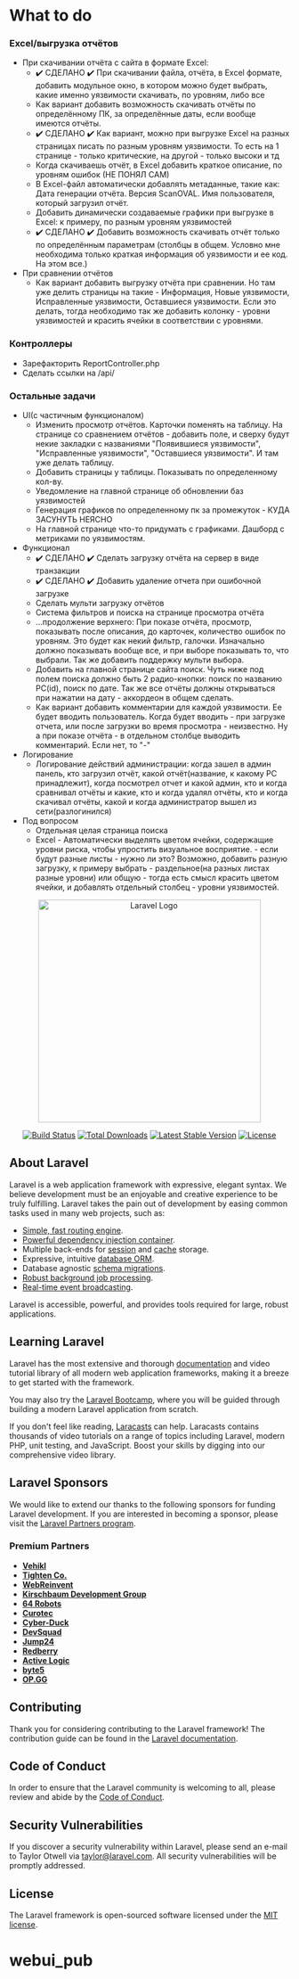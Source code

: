# What to do
### Excel/выгрузка отчётов
- При скачивании отчёта с сайта в формате Excel:
    -  ✔️ СДЕЛАНО ✔️  При скачивании файла, отчёта, в Excel формате, добавить модульное окно, в котором можно будет выбрать, какие именно уязвимости скачивать, по уровням, либо все
    - Как вариант добавить возможность скачивать отчёты по определённому ПК, за определённые даты, если вообще имеются отчёты.
    - ✔️ СДЕЛАНО ✔️ Как вариант, можно при выгрузке Excel на разных страницах писать по разным уровням уязвимости. То есть на 1 странице - только критические, на другой - только высоки и тд
    - Когда скачиваешь отчёт, в Excel добавить краткое описание, по уровням ошибок (НЕ ПОНЯЛ САМ)
    - В Excel-файл автоматически добавлять метаданные, такие как: Дата генерации отчёта. Версия ScanOVAL. Имя пользователя, который загрузил отчёт.
    - Добавить динамически создаваемые графики при выгрузке в Excel: к примеру, по разным уровням уязвимостей
    -  ✔️ СДЕЛАНО ✔️  Добавить возможность скачивать отчёт только по определённым параметрам (столбцы в общем. Условно мне необходима только краткая информация об уязвимости и ее код. На этом все.)
- При сравнении отчётов
    - Как вариант добавить выгрузку отчёта при сравнении. Но там уже делить страницы на такие - Информация, Новые уязвимости, Исправленные уязвимости, Оставшиеся уязвимости. Если это делать, тогда необходимо так же добавить колонку - уровни уязвимостей и красить ячейки в соответствии с уровнями.
### Контроллеры
- Зарефакторить ReportController.php
- Сделать ссылки на /api/
### Остальные задачи
- UI(с частичным функционалом)
    - Изменить просмотр отчётов. Карточки поменять на таблицу. На странице со сравнением отчётов - добавить поле, и сверху будут некие закладки с названиями "Появившиеся уязвимости", "Исправленные уязвимости", "Оставшиеся уязвимости". И там уже делать таблицу. 
    - Добавить страницы у таблицы. Показывать по определенному кол-ву.
    - Уведомление на главной странице об обновлении баз уязвимостей
    - Генерация графиков по определенному пк за промежуток - КУДА ЗАСУНУТЬ НЕЯСНО
    - На главной странице что-то придумать с графиками. Дашборд с метриками по уязвимостям.
- Функционал
    - ✔️ СДЕЛАНО ✔️ Сделать загрузку отчёта на сервер в виде транзакции
    - ✔️ СДЕЛАНО ✔️ Добавить удаление отчета при ошибочной загрузке
    - Сделать мульти загрузку отчётов
    - Система фильтров и поиска на странице просмотра отчёта
    - ...продолжение верхнего: При показе отчёта, просмотр, показывать после описания, до карточек, количество ошибок по уровням. Это будет как некий фильтр, галочки. Изначально должно показывать вообще все, и при выборе показывать то, что выбрали. Так же добавить поддержку мульти выбора.
    - Добавить на главной странице сайта поиск. Чуть ниже под полем поиска должно быть 2 радио-кнопки: поиск по названию PC(id), поиск по дате. Так же все отчёты должны открываться при нажатии на дату - аккордеон в общем сделать.
    - Как вариант добавить комментарии для каждой уязвимости. Ее будет вводить пользователь. Когда будет вводить - при загрузке отчета, или после загрузки во время просмотра - неизвестно. Ну а при показе отчёта - в отдельном столбце выводить комментарий. Если нет, то "-"
- Логирование
    - Логирование действий администрации: когда зашел в админ панель, кто загрузил отчёт, какой отчёт(название, к какому PC принадлежит), когда посмотрел отчет и какой админ, кто и когда сравнивал отчёты и какие, кто и когда удалял отчёты, кто и когда скачивал отчёты, какой и когда администратор вышел из сети(разлогинился)
- Под вопросом
    - Отдельная целая страница поиска
    - Excel - Автоматически выделять цветом ячейки, содержащие уровни риска, чтобы упростить визуальное восприятие. - если будут разные листы - нужно ли это? Возможно, добавить разную загрузку, к примеру выбрать - раздельное(на разных листах разные уровни) или общую - тогда есть смысл красить цветом ячейки, и добавлять отдельный столбец - уровни уязвимостей.




<p align="center"><a href="https://laravel.com" target="_blank"><img src="https://raw.githubusercontent.com/laravel/art/master/logo-lockup/5%20SVG/2%20CMYK/1%20Full%20Color/laravel-logolockup-cmyk-red.svg" width="400" alt="Laravel Logo"></a></p>

<p align="center">
<a href="https://github.com/laravel/framework/actions"><img src="https://github.com/laravel/framework/workflows/tests/badge.svg" alt="Build Status"></a>
<a href="https://packagist.org/packages/laravel/framework"><img src="https://img.shields.io/packagist/dt/laravel/framework" alt="Total Downloads"></a>
<a href="https://packagist.org/packages/laravel/framework"><img src="https://img.shields.io/packagist/v/laravel/framework" alt="Latest Stable Version"></a>
<a href="https://packagist.org/packages/laravel/framework"><img src="https://img.shields.io/packagist/l/laravel/framework" alt="License"></a>
</p>

## About Laravel

Laravel is a web application framework with expressive, elegant syntax. We believe development must be an enjoyable and creative experience to be truly fulfilling. Laravel takes the pain out of development by easing common tasks used in many web projects, such as:

- [Simple, fast routing engine](https://laravel.com/docs/routing).
- [Powerful dependency injection container](https://laravel.com/docs/container).
- Multiple back-ends for [session](https://laravel.com/docs/session) and [cache](https://laravel.com/docs/cache) storage.
- Expressive, intuitive [database ORM](https://laravel.com/docs/eloquent).
- Database agnostic [schema migrations](https://laravel.com/docs/migrations).
- [Robust background job processing](https://laravel.com/docs/queues).
- [Real-time event broadcasting](https://laravel.com/docs/broadcasting).

Laravel is accessible, powerful, and provides tools required for large, robust applications.

## Learning Laravel

Laravel has the most extensive and thorough [documentation](https://laravel.com/docs) and video tutorial library of all modern web application frameworks, making it a breeze to get started with the framework.

You may also try the [Laravel Bootcamp](https://bootcamp.laravel.com), where you will be guided through building a modern Laravel application from scratch.

If you don't feel like reading, [Laracasts](https://laracasts.com) can help. Laracasts contains thousands of video tutorials on a range of topics including Laravel, modern PHP, unit testing, and JavaScript. Boost your skills by digging into our comprehensive video library.

## Laravel Sponsors

We would like to extend our thanks to the following sponsors for funding Laravel development. If you are interested in becoming a sponsor, please visit the [Laravel Partners program](https://partners.laravel.com).

### Premium Partners

- **[Vehikl](https://vehikl.com/)**
- **[Tighten Co.](https://tighten.co)**
- **[WebReinvent](https://webreinvent.com/)**
- **[Kirschbaum Development Group](https://kirschbaumdevelopment.com)**
- **[64 Robots](https://64robots.com)**
- **[Curotec](https://www.curotec.com/services/technologies/laravel/)**
- **[Cyber-Duck](https://cyber-duck.co.uk)**
- **[DevSquad](https://devsquad.com/hire-laravel-developers)**
- **[Jump24](https://jump24.co.uk)**
- **[Redberry](https://redberry.international/laravel/)**
- **[Active Logic](https://activelogic.com)**
- **[byte5](https://byte5.de)**
- **[OP.GG](https://op.gg)**

## Contributing

Thank you for considering contributing to the Laravel framework! The contribution guide can be found in the [Laravel documentation](https://laravel.com/docs/contributions).

## Code of Conduct

In order to ensure that the Laravel community is welcoming to all, please review and abide by the [Code of Conduct](https://laravel.com/docs/contributions#code-of-conduct).

## Security Vulnerabilities

If you discover a security vulnerability within Laravel, please send an e-mail to Taylor Otwell via [taylor@laravel.com](mailto:taylor@laravel.com). All security vulnerabilities will be promptly addressed.

## License

The Laravel framework is open-sourced software licensed under the [MIT license](https://opensource.org/licenses/MIT).
# webui_pub

